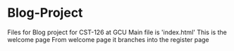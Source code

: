 # Blog-Project
Files for Blog project for CST-126 at GCU
Main file is 'index.html' This is the welcome page
From welcome page it branches into the register page
